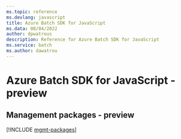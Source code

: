 ```yaml
---
ms.topic: reference
ms.devlang: javascript
title: Azure Batch SDK for JavaScript
ms.data: 08/04/2022
author: dpwatrous
description: Reference for Azure Batch SDK for JavaScript
ms.service: batch
ms.author: dawatrou
---
```

# Azure Batch SDK for JavaScript - preview

## Management packages - preview
[!INCLUDE [mgmt-packages](batch-mgmt-index.md)]